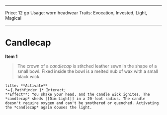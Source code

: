 
---
Price: 12 gp
Usage: worn headwear
Traits: Evocation, Invested, Light, Magical

---

# Candlecap

**Item 1**

> The crown of a *candlecap* is stitched leather sewn in the shape of a small bowl. Fixed inside the bowl is a melted nub of wax with a small black wick.

```ad-embed-ability
title: **Activate**
*⬻{.Pathfinder }* Interact; 
**Effect**: You shake your head, and the candle wick ignites. The *candlecap* sheds [[Dim Light]] in a 20-foot radius. The candle doesn't require oxygen and can't be smothered or quenched. Activating the *candlecap* again douses the light.

```
